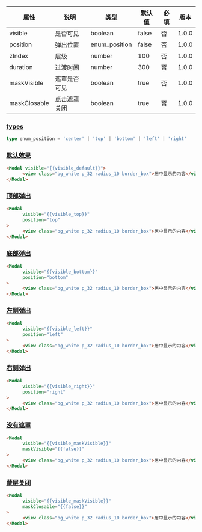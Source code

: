 | 属性 | 说明 | 类型 | 默认值 | 必填 | 版本 |
| - | - | - | - | - | - |
| visible | 是否可见 | boolean | false | 否 | 1.0.0 |
| position | 弹出位置 | enum_position | false | 否 | 1.0.0 |
| zIndex | 层级 | number | 100 | 否 | 1.0.0 |
| duration | 过渡时间 | number | 300 | 否 | 1.0.0 |
| maskVisible | 遮罩是否可见 | boolean | true | 否 | 1.0.0 |
| maskClosable | 点击遮罩关闭 | boolean | true | 否 | 1.0.0 |

### [types](#types)

```typescript
type enum_position = 'center' | 'top' | 'bottom' | 'left' | 'right'
```

### [默认效果](#默认效果)

```html
<Modal visible="{{visible_default}}">
      <view class="bg_white p_32 radius_10 border_box">居中显示的内容</view>
</Modal>
```

### [顶部弹出](#顶部弹出)

```html
<Modal 
      visible="{{visible_top}}"
      position="top"
>
      <view class="bg_white p_32 radius_10 border_box">居中显示的内容</view>
</Modal>
```

### [底部弹出](#底部弹出)

```html
<Modal 
      visible="{{visible_bottom}}"
      position="bottom"
>
      <view class="bg_white p_32 radius_10 border_box">居中显示的内容</view>
</Modal>
```

### [左侧弹出](#左侧弹出)

```html
<Modal 
      visible="{{visible_left}}"
      position="left"
>
      <view class="bg_white p_32 radius_10 border_box">居中显示的内容</view>
</Modal>
```

### [右侧弹出](#右侧弹出)

```html
<Modal 
      visible="{{visible_right}}"
      position="right"
>
      <view class="bg_white p_32 radius_10 border_box">居中显示的内容</view>
</Modal>
```

### [没有遮罩](#没有遮罩)

```html
<Modal 
      visible="{{visible_maskVisible}}"
      maskVisible="{{false}}"
>
      <view class="bg_white p_32 radius_10 border_box">居中显示的内容</view>
</Modal>
```

### [蒙层关闭](#蒙层关闭)

```html
<Modal 
      visible="{{visible_maskVisible}}"
      maskClosable="{{false}}"
>
      <view class="bg_white p_32 radius_10 border_box">居中显示的内容</view>
</Modal>
```